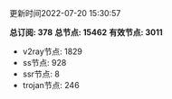 更新时间2022-07-20 15:30:57

**总订阅: 378**
**总节点: 15462**
**有效节点: 3011**
- v2ray节点: 1829
- ss节点: 928
- ssr节点: 8
- trojan节点: 246
